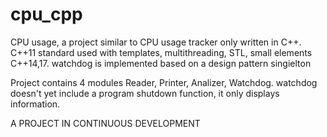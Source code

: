 # cpu_cpp 
CPU usage, a project similar to CPU usage tracker only written in C++.
C++11 standard used with templates, multithreading, STL, small elements C++14,17.
watchdog is implemented based on a design pattern singielton

Project contains 4 modules Reader, Printer, Analizer, Watchdog.
watchdog doesn't yet include a program shutdown function, it only displays information.


A PROJECT IN CONTINUOUS DEVELOPMENT
